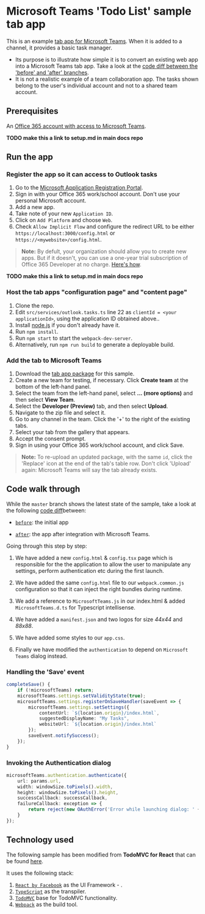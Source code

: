 # Microsoft Teams 'Todo List' sample tab app

This is an example [tab app for Microsoft Teams](https://aka.ms/microsoftteamstabsplatform).  When it is added to a channel, it provides a basic task manager.
* Its purpose is to illustrate how simple it is to convert an existing web app into a Microsoft Teams tab app.  Take a look at the [code diff between the 'before' and 'after' branches](https://github.com/OfficeDev/microsoft-teams-sample-todo/compare/before...after).
* It is not a realistic example of a team collaboration app.  The tasks shown belong to the user's individual account and not to a shared team account. 

## Prerequisites

An [Office 365 account with access to Microsoft Teams](setup.md).

**TODO make this a link to setup.md in main docs repo**

## Run the app

### Register the app so it can access to Outlook tasks

1. Go to the [Microsoft Application Registration Portal](https://apps.dev.microsoft.com).
2. Sign in with your Office 365 work/school account.  Don't use your personal Microsoft account.
2. Add a new app.
2. Take note of your new `Application ID`.
2. Click on `Add Platform` and choose `Web`.
3. Check `Allow Implicit Flow` and configure the redirect URL to be either `https://localhost:3000/config.html` or `https://<mywebsite>/config.html`.

>**Note:** By defult, your organization should allow you to create new apps. But if it doesn't, you can use a one-year trial subscription of Office 365 Developer at no charge. [Here's how](setup.md).

**TODO make this a link to setup.md in main docs repo**

### Host the tab apps "configuration page" and "content page" 

1. Clone the repo.
4. Edit `src/services/outlook.tasks.ts` line 22 as `clientId = <your applicationId>`, using the application ID obtained above..
1. Install [node.js](https://nodejs.org) if you don't already have it. 
1. Run `npm install`.
2. Run `npm start` to start the `webpack-dev-server`.
3. Alternatively, run `npm run build` to generate a deployable build.

### Add the tab to Microsoft Teams

1. Download the [tab app package](https://github.com/OfficeDev/microsoft-teams-sample-todo/blob/master/package/ToDoTab.zip) for this sample. 
2. Create a new team for testing, if necessary.  Click **Create team** at the bottom of the left-hand panel.
3. Select the team from the left-hand panel, select **... (more options)** and then select **View Team**.
4. Select the **Developer (Preview)** tab, and then select **Upload**.
5. Navigate to the zip file and select it.
6. Go to any channel in the team.  Click the '+' to the right of the existing tabs. 
7. Select your tab from the gallery that appears.
8. Accept the consent prompt.
9. Sign in using your Office 365 work/school account, and click Save.

> **Note:** To re-upload an updated package, with the same `id`, click the 'Replace' icon at the end of the tab's table row.  Don't click 'Upload' again: Microsoft Teams will say the tab already exists.

## Code walk through

While the `master` branch shows the latest state of the sample, take a look at the following [code diff](https://github.com/OfficeDev/microsoft-teams-sample-todo/compare/before...after)between:

* [`before`](https://github.com/OfficeDev/microsoft-teams-sample-todo/tree/before): the initial app

* [`after`](https://github.com/OfficeDev/microsoft-teams-sample-todo/tree/after): the app after integration with Microsoft Teams.

Going through this step by step:

1. We have added a new `config.html` & `config.tsx` page which is responsible for the the application to allow the user to manipulate any settings, perform authentication etc during the first launch.

2. We have added the same `config.html` file to our `webpack.common.js` configuration so that it can inject the right bundles during runtime.

3. We add a reference to `MicrosoftTeams.js` in our index.html & added `MicrosoftTeams.d.ts` for Typescript intellisense.

4. We have added a `manifest.json` and two logos for size *44x44* and *88x88*.

5. We have added some styles to our `app.css`.

6. Finally we have modified the `authentication` to depend on `Microsoft Teams` dialog instead.

### Handling the 'Save' event

```typescript
completeSave() {
    if (!microsoftTeams) return;
    microsoftTeams.settings.setValidityState(true);
    microsoftTeams.settings.registerOnSaveHandler(saveEvent => {
        microsoftTeams.settings.setSettings({
            contentUrl: `${location.origin}/index.html`,
            suggestedDisplayName: "My Tasks",
            websiteUrl: `${location.origin}/index.html`
        });
        saveEvent.notifySuccess();
    });
}
```

### Invoking the Authentication dialog

```typescript
microsoftTeams.authentication.authenticate({
    url: params.url,
    width: windowSize.toPixels().width,
    height: windowSize.toPixels().height,
    successCallback: successCallback,
    failureCallback: exception => {
        return reject(new OAuthError('Error while launching dialog: ' + JSON.stringify(exception)));
    }
});
```

## Technology used

The following sample has been modified from **TodoMVC for React** that can be found [here](https://github.com/tastejs/todomvc/tree/gh-pages/examples/typescript-react).

It uses the following stack:

1. [`React by Facebook`](https://facebook.github.io/react/) as the UI Framework - .
2. [`TypeScript`](https://www.typescriptlang.org/) as the transpiler.
4. [`TodoMVC`](http://todomvc.com/examples/typescript-react/#/) base for TodoMVC functionality.
5. [`Webpack`](https://webpack.github.io/) as the build tool.

